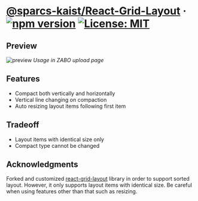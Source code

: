 # [@sparcs-kaist/React-Grid-Layout](https://www.npmjs.com/package/@sparcs-kaist/react-grid-layout) &middot; [![npm version](https://badge.fury.io/js/%40sparcs-kaist%2Freact-grid-layout.svg)](https://badge.fury.io/js/%40sparcs-kaist%2Freact-grid-layout) [![License: MIT](https://img.shields.io/badge/License-MIT-yellow.svg)](https://opensource.org/licenses/MIT)

## Preview

![preview](docs/Upload_Grid_Layout.gif)
*Usage in ZABO upload page*

## Features

- Compact both vertically and horizontally
- Vertical line changing on compaction
- Auto resizing layout items following first item

## Tradeoff

- Layout items with identical size only
- Compact type cannot be changed


## Acknowledgments

Forked and customized [react-grid-layout](https://github.com/STRML/react-grid-layout) library in order to support sorted layout. However, it only supports layout items with identical size.
Be careful when using features other than that such as resizing.
